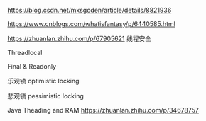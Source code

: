https://blog.csdn.net/mxsgoden/article/details/8821936

https://www.cnblogs.com/whatisfantasy/p/6440585.html


https://zhuanlan.zhihu.com/p/67905621
线程安全

Threadlocal


Final & Readonly


乐观锁 optimistic locking


悲观锁 pessimistic locking


Java Theading and RAM
https://zhuanlan.zhihu.com/p/34678757
